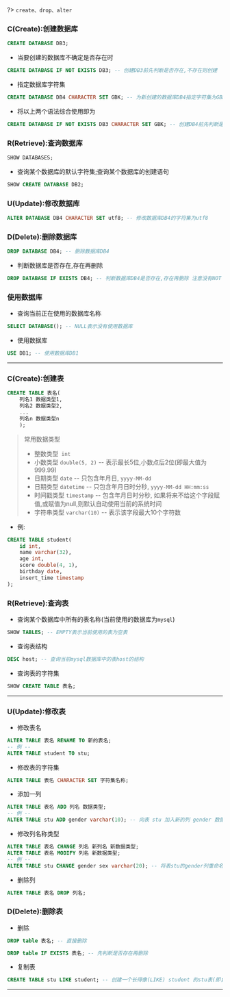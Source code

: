 ?> `create、drop、alter`


### C(Create):创建数据库

```sql
CREATE DATABASE DB3;
```


+ 当要创建的数据库不确定是否存在时

```sql
CREATE DATABASE IF NOT EXISTS DB3; -- 创建DB3前先判断是否存在,不存在则创建
```

+ 指定数据库字符集

```sql
CREATE DATABASE DB4 CHARACTER SET GBK; -- 为新创建的数据库DB4指定字符集为GBK
```

+  将以上两个语法综合使用即为

```sql
CREATE DATABASE IF NOT EXISTS DB3 CHARACTER SET GBK; -- 创建DB4前先判断是否存在,不存在则创建数据库且指定字符集为GBK
```


### R(Retrieve):查询数据库

```sql
SHOW DATABASES;
```

+ 查询某个数据库的默认字符集;查询某个数据库的创建语句

```sql
SHOW CREATE DATABASE DB2;
```

### U(Update):修改数据库

```sql
ALTER DATABASE DB4 CHARACTER SET utf8; -- 修改数据库DB4的字符集为utf8
```

### D(Delete):删除数据库

```sql
DROP DATABASE DB4; -- 删除数据库DB4
```

+ 判断数据库是否存在,存在再删除

```sql
DROP DATABASE IF EXISTS DB4; -- 判断数据库DB4是否存在,存在再删除 注意没有NOT
```

### 使用数据库

+ 查询当前正在使用的数据库名称

```sql
SELECT DATABASE(); -- NULL表示没有使用数据库
```

+ 使用数据库

```sql
USE DB1; -- 使用数据库DB1
```

---

### C(Create):创建表


```sql
CREATE TABLE 表名(
    列名1 数据类型1,
    列名2 数据类型2,
    ...
    列名n 数据类型n
    );
```

> 常用数据类型
> + 整数类型` int`
> + 小数类型 `double(5, 2)`  -- 表示最长5位,小数点后2位(即最大值为999.99)
> + 日期类型 `date` -- 只包含年月日, `yyyy-MM-dd`
> + 日期类型 `datetime`  -- 只包含年月日时分秒, `yyyy-MM-dd HH:mm:ss`
> + 时间戳类型 `timestamp` --  包含年月日时分秒,  如果将来不给这个字段赋值,或赋值为null,则默认自动使用当前的系统时间
> + 字符串类型 `varchar(10)` -- 表示该字段最大10个字符数

+ 例:

```sql
CREATE TABLE student(
	id int,
    name varchar(32),
    age int,
    score double(4, 1),
    birthday date,
    insert_time timestamp
);
```


### R(Retrieve):查询表

+ 查询某个数据库中所有的表名称(当前使用的数据库为`mysql`)

```sql
SHOW TABLES; -- EMPTY表示当前使用的表为空表
```

+ 查询表结构

```sql
DESC host; -- 查询当前mysql数据库中的表host的结构
```

+ 查询表的字符集

```sql
SHOW CREATE TABLE 表名;
```

---


### U(Update):修改表

+ 修改表名 

```sql
ALTER TABLE 表名 RENAME TO 新的表名;
-- 例 -- 
ALTER TABLE student TO stu;
```

+ 修改表的字符集

```sql
ALTER TABLE 表名 CHARACTER SET 字符集名称;
```

+ 添加一列

```sql
ALTER TABLE 表名 ADD 列名 数据类型;
-- 例 --
ALTER TABLE stu ADD gender varchar(10); -- 向表 stu 加入新的列 gender 数据类型为 varchar
```

+ 修改列名称类型 


 ```sql
ALTER TABLE 表名 CHANGE 列名 新列名 新数据类型;
ALTER TABLE 表名 MODIFY 列名 新数据类型;
-- 例 --
ALTER TABLE stu CHANGE gender sex varchar(20); -- 将表stu的gender列重命名为sex,数据类型为varchar(20)
 ```

+ 删除列

```sql
ALTER TABLE 表名 DROP 列名;
```

### D(Delete):删除表

+ 删除

```sql
DROP table 表名; -- 直接删除
```

```sql
DROP table IF EXISTS 表名; -- 先判断是否存在再删除
```

+ 复制表

```sql
CREATE TABLE stu LIKE student; -- 创建一个长得像(LIKE) student 的stu表(即复制了student表)
```

---